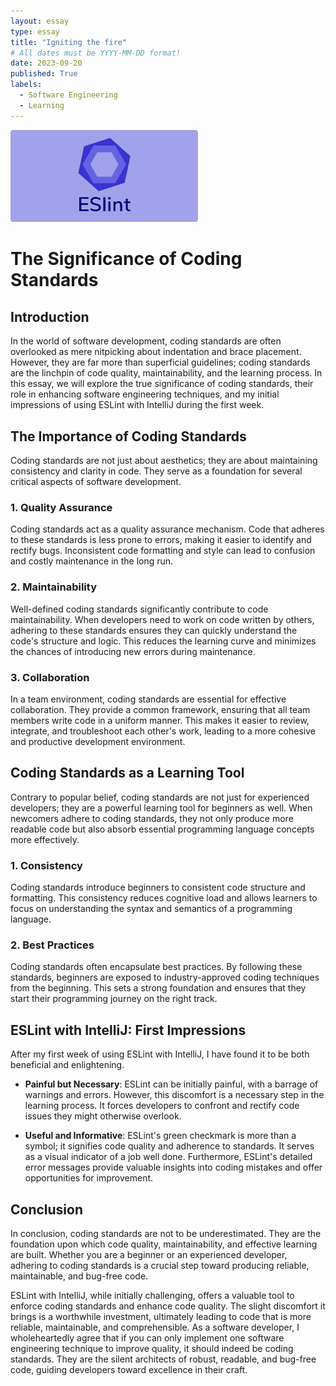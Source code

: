 ```yaml
---
layout: essay
type: essay
title: "Igniting the fire"
# All dates must be YYYY-MM-DD format!
date: 2023-09-20
published: True
labels:
  - Software Engineering
  - Learning
---
```


<img width="300px" class="rounded float-start pe-4" src="../img/igniting/eslint_3.png">

# The Significance of Coding Standards

## Introduction

In the world of software development, coding standards are often overlooked as mere nitpicking about indentation and brace placement. However, they are far more than superficial guidelines; coding standards are the linchpin of code quality, maintainability, and the learning process. In this essay, we will explore the true significance of coding standards, their role in enhancing software engineering techniques, and my initial impressions of using ESLint with IntelliJ during the first week.

## The Importance of Coding Standards

Coding standards are not just about aesthetics; they are about maintaining consistency and clarity in code. They serve as a foundation for several critical aspects of software development.

### 1. Quality Assurance

Coding standards act as a quality assurance mechanism. Code that adheres to these standards is less prone to errors, making it easier to identify and rectify bugs. Inconsistent code formatting and style can lead to confusion and costly maintenance in the long run.

### 2. Maintainability

Well-defined coding standards significantly contribute to code maintainability. When developers need to work on code written by others, adhering to these standards ensures they can quickly understand the code's structure and logic. This reduces the learning curve and minimizes the chances of introducing new errors during maintenance.

### 3. Collaboration

In a team environment, coding standards are essential for effective collaboration. They provide a common framework, ensuring that all team members write code in a uniform manner. This makes it easier to review, integrate, and troubleshoot each other's work, leading to a more cohesive and productive development environment.

## Coding Standards as a Learning Tool

Contrary to popular belief, coding standards are not just for experienced developers; they are a powerful learning tool for beginners as well. When newcomers adhere to coding standards, they not only produce more readable code but also absorb essential programming language concepts more effectively.

### 1. Consistency

Coding standards introduce beginners to consistent code structure and formatting. This consistency reduces cognitive load and allows learners to focus on understanding the syntax and semantics of a programming language.

### 2. Best Practices

Coding standards often encapsulate best practices. By following these standards, beginners are exposed to industry-approved coding techniques from the beginning. This sets a strong foundation and ensures that they start their programming journey on the right track.

## ESLint with IntelliJ: First Impressions

After my first week of using ESLint with IntelliJ, I have found it to be both beneficial and enlightening.

- **Painful but Necessary**: ESLint can be initially painful, with a barrage of warnings and errors. However, this discomfort is a necessary step in the learning process. It forces developers to confront and rectify code issues they might otherwise overlook.

- **Useful and Informative**: ESLint's green checkmark is more than a symbol; it signifies code quality and adherence to standards. It serves as a visual indicator of a job well done. Furthermore, ESLint's detailed error messages provide valuable insights into coding mistakes and offer opportunities for improvement.

## Conclusion

In conclusion, coding standards are not to be underestimated. They are the foundation upon which code quality, maintainability, and effective learning are built. Whether you are a beginner or an experienced developer, adhering to coding standards is a crucial step toward producing reliable, maintainable, and bug-free code.

ESLint with IntelliJ, while initially challenging, offers a valuable tool to enforce coding standards and enhance code quality. The slight discomfort it brings is a worthwhile investment, ultimately leading to code that is more reliable, maintainable, and comprehensible. As a software developer, I wholeheartedly agree that if you can only implement one software engineering technique to improve quality, it should indeed be coding standards. They are the silent architects of robust, readable, and bug-free code, guiding developers toward excellence in their craft.
